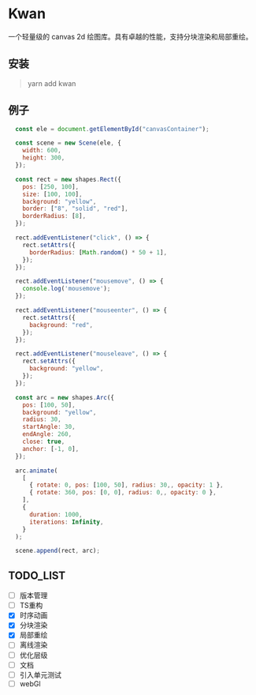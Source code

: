# Kwan

一个轻量级的 canvas 2d 绘图库。具有卓越的性能，支持分块渲染和局部重绘。

## 安装

> yarn add kwan

## 例子

```js
  const ele = document.getElementById("canvasContainer");

  const scene = new Scene(ele, {
    width: 600,
    height: 300,
  });

  const rect = new shapes.Rect({
    pos: [250, 100],
    size: [100, 100],
    background: "yellow",
    border: ["8", "solid", "red"],
    borderRadius: [8],
  });

  rect.addEventListener("click", () => {
    rect.setAttrs({
      borderRadius: [Math.random() * 50 + 1],
    });
  });

  rect.addEventListener("mousemove", () => {
    console.log('mousemove');
  });

  rect.addEventListener("mouseenter", () => {
    rect.setAttrs({
      background: "red",
    });
  });

  rect.addEventListener("mouseleave", () => {
    rect.setAttrs({
      background: "yellow",
    });
  });

  const arc = new shapes.Arc({
    pos: [100, 50],
    background: "yellow",
    radius: 30,
    startAngle: 30,
    endAngle: 260,
    close: true,
    anchor: [-1, 0],
  });

  arc.animate(
    [
      { rotate: 0, pos: [100, 50], radius: 30,, opacity: 1 },
      { rotate: 360, pos: [0, 0], radius: 0,, opacity: 0 },
    ],
    {
      duration: 1000,
      iterations: Infinity,
    }
  );

  scene.append(rect, arc);
```

## TODO_LIST

- [ ] 版本管理
- [ ] TS重构
- [x] 时序动画
- [x] 分块渲染
- [x] 局部重绘
- [ ] 离线渲染
- [ ] 优化层级
- [ ] 文档
- [ ] 引入单元测试
- [ ] webGl
